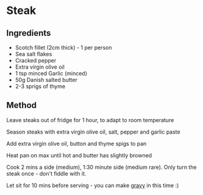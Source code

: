 # Steak

## Ingredients

* Scotch fillet (2cm thick) - 1 per person
* Sea salt flakes
* Cracked pepper
* Extra virgin olive oil
* 1 tsp minced Garlic (minced)
* 50g Danish salted butter
* 2-3 sprigs of thyme

## Method

Leave steaks out of fridge for 1 hour, to adapt to room temperature 

Season steaks with extra virgin olive oil, salt, pepper and garlic paste

Add extra virgin olive oil, button and thyme spigs to pan

Heat pan on max until hot and butter has slightly browned

Cook 2 mins a side (medium), 1:30 minute side (medium rare). Only turn the steak once - don't fiddle with it.

Let sit for 10 mins before serving - you can make [gravy](https://github.com/rikki-iki/recipes/blob/master/sauce/mushroom_gravy.md) in this time :)
